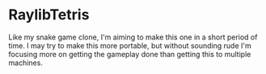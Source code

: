 # RaylibTetris

Like my snake game clone, I'm aiming to make this one in a short period of time. I may try to make this more portable, but without sounding rude I'm focusing more on getting the gameplay done than getting this to multiple machines.
